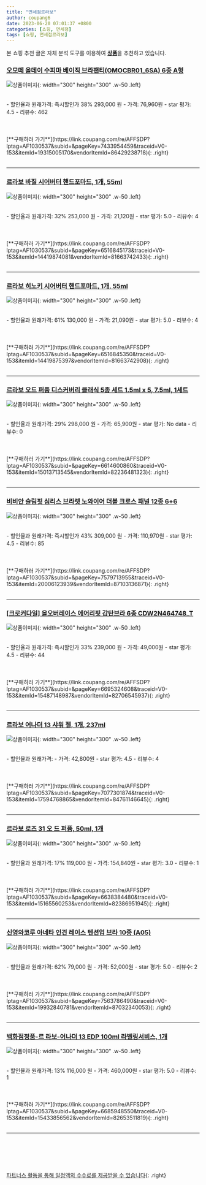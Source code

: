 ```yaml
---
title: "면세점르라보"
author: coupang6
date: 2023-06-20 07:01:37 +0800
categories: [쇼핑, 면세점]
tags: [쇼핑, 면세점르라보]
---
```


본 쇼핑 추천 글은 자체 분석 도구를 이용하여 [**상품**](https://link.coupang.com/a/bao1ui)을 추천하고 있습니다.

### [오모떼 올데이 수피마 베이직 브라팬티(OMOCBR01_6SA) 6종 A형](https://link.coupang.com/re/AFFSDP?lptag=AF1030537&subid=&pageKey=7433954459&traceid=V0-153&itemId=19315005170&vendorItemId=86429238718)

![상품이미지](https://thumbnail6.coupangcdn.com/thumbnails/remote/230x230ex/image/vendor_inventory/90ae/363ae08b618ec53c2530ed98a89502dde11dba92ab992721b718317edd2b.jpg){: width="300" height="300" .w-50 .left}


<br>
- 할인율과 원래가격: 즉시할인가 38%  293,000   원
- 가격: 76,960원
- star 평가: 4.5
- 리뷰수: 462
<br>
<br>
<br>
<br>
[**구매하러 가기**](https://link.coupang.com/re/AFFSDP?lptag=AF1030537&subid=&pageKey=7433954459&traceid=V0-153&itemId=19315005170&vendorItemId=86429238718){: .right}
<br>
<br>

---

### [르라보 바질 시어버터 핸드포마드, 1개, 55ml](https://link.coupang.com/re/AFFSDP?lptag=AF1030537&subid=&pageKey=6516845173&traceid=V0-153&itemId=14419874081&vendorItemId=81663742433)

![상품이미지](https://thumbnail7.coupangcdn.com/thumbnails/remote/230x230ex/image/vendor_inventory/89e9/2a8d1db3b18f6a3667905d103d49faa884547eb9557d457e0a3f2ba0f23d.jpg){: width="300" height="300" .w-50 .left}


<br>
- 할인율과 원래가격: 32%  253,000   원
- 가격: 21,120원
- star 평가: 5.0
- 리뷰수: 4
<br>
<br>
<br>
<br>
[**구매하러 가기**](https://link.coupang.com/re/AFFSDP?lptag=AF1030537&subid=&pageKey=6516845173&traceid=V0-153&itemId=14419874081&vendorItemId=81663742433){: .right}
<br>
<br>

---

### [르라보 히노키 시어버터 핸드포마드, 1개, 55ml](https://link.coupang.com/re/AFFSDP?lptag=AF1030537&subid=&pageKey=6516845350&traceid=V0-153&itemId=14419875397&vendorItemId=81663742908)

![상품이미지](https://thumbnail10.coupangcdn.com/thumbnails/remote/230x230ex/image/vendor_inventory/6f63/7b7bad957ba900bdcfbbe578247aa33c175c49e743e222c0a0977f0a04da.jpg){: width="300" height="300" .w-50 .left}


<br>
- 할인율과 원래가격: 61%  130,000   원
- 가격: 21,090원
- star 평가: 5.0
- 리뷰수: 4
<br>
<br>
<br>
<br>
[**구매하러 가기**](https://link.coupang.com/re/AFFSDP?lptag=AF1030537&subid=&pageKey=6516845350&traceid=V0-153&itemId=14419875397&vendorItemId=81663742908){: .right}
<br>
<br>

---

### [르라보 오드 퍼퓸 디스커버리 클래식 5종 세트 1.5ml x 5, 7.5ml, 1세트](https://link.coupang.com/re/AFFSDP?lptag=AF1030537&subid=&pageKey=6614600860&traceid=V0-153&itemId=15013713545&vendorItemId=82236481323)

![상품이미지](https://thumbnail10.coupangcdn.com/thumbnails/remote/230x230ex/image/vendor_inventory/f155/2cd2533dc6104653ec5a0ba217d7e15e60bcf6482cb3419f072d835856ef.jpg){: width="300" height="300" .w-50 .left}


<br>
- 할인율과 원래가격: 29%  298,000   원
- 가격: 65,900원
- star 평가: No data
- 리뷰수: 0
<br>
<br>
<br>
<br>
[**구매하러 가기**](https://link.coupang.com/re/AFFSDP?lptag=AF1030537&subid=&pageKey=6614600860&traceid=V0-153&itemId=15013713545&vendorItemId=82236481323){: .right}
<br>
<br>

---

### [비비안 슬림핏 심리스 브라렛 노와이어 더블 크로스 패널 12종 6+6](https://link.coupang.com/re/AFFSDP?lptag=AF1030537&subid=&pageKey=7579713955&traceid=V0-153&itemId=20006123939&vendorItemId=87103136871)

![상품이미지](https://thumbnail10.coupangcdn.com/thumbnails/remote/230x230ex/image/vendor_inventory/ae5b/928cc9611fa599b7ef4c36f4927ace6d17515db822fb817a21591b489cd3.jpg){: width="300" height="300" .w-50 .left}


<br>
- 할인율과 원래가격: 즉시할인가 43%  309,000   원
- 가격: 110,970원
- star 평가: 4.5
- 리뷰수: 85
<br>
<br>
<br>
<br>
[**구매하러 가기**](https://link.coupang.com/re/AFFSDP?lptag=AF1030537&subid=&pageKey=7579713955&traceid=V0-153&itemId=20006123939&vendorItemId=87103136871){: .right}
<br>
<br>

---

### [[크로커다일] 올오버레이스 에어리핏 감탄브라 6종 CDW2N464748_T](https://link.coupang.com/re/AFFSDP?lptag=AF1030537&subid=&pageKey=6695324608&traceid=V0-153&itemId=15487148987&vendorItemId=82706545937)

![상품이미지](https://thumbnail7.coupangcdn.com/thumbnails/remote/230x230ex/image/vendor_inventory/5bbe/0f808e098560b73681ac2bfa39a658bb264b427ec2de2228400e242c69fd.jpg){: width="300" height="300" .w-50 .left}


<br>
- 할인율과 원래가격: 즉시할인가 33%  239,000   원
- 가격: 49,000원
- star 평가: 4.5
- 리뷰수: 44
<br>
<br>
<br>
<br>
[**구매하러 가기**](https://link.coupang.com/re/AFFSDP?lptag=AF1030537&subid=&pageKey=6695324608&traceid=V0-153&itemId=15487148987&vendorItemId=82706545937){: .right}
<br>
<br>

---

### [르라보 어나더 13 샤워 젤, 1개, 237ml](https://link.coupang.com/re/AFFSDP?lptag=AF1030537&subid=&pageKey=7077301874&traceid=V0-153&itemId=17594768865&vendorItemId=84761146645)

![상품이미지](https://thumbnail10.coupangcdn.com/thumbnails/remote/230x230ex/image/vendor_inventory/2659/a7998fb291937ce5b29c7ba9a383117e737ac036f69e1e337b3210881474.jpg){: width="300" height="300" .w-50 .left}


<br>
- 할인율과 원래가격: 
- 가격: 42,800원
- star 평가: 4.5
- 리뷰수: 4
<br>
<br>
<br>
<br>
[**구매하러 가기**](https://link.coupang.com/re/AFFSDP?lptag=AF1030537&subid=&pageKey=7077301874&traceid=V0-153&itemId=17594768865&vendorItemId=84761146645){: .right}
<br>
<br>

---

### [르라보 로즈 31 오 드 퍼퓸, 50ml, 1개](https://link.coupang.com/re/AFFSDP?lptag=AF1030537&subid=&pageKey=6638384480&traceid=V0-153&itemId=15165560253&vendorItemId=82386951945)

![상품이미지](https://thumbnail9.coupangcdn.com/thumbnails/remote/230x230ex/image/vendor_inventory/a102/45fd427e3025c6d25570fd602de4f27d4396854682833993fb5d850a35d1.png){: width="300" height="300" .w-50 .left}


<br>
- 할인율과 원래가격: 17%  119,000   원
- 가격: 154,840원
- star 평가: 3.0
- 리뷰수: 1
<br>
<br>
<br>
<br>
[**구매하러 가기**](https://link.coupang.com/re/AFFSDP?lptag=AF1030537&subid=&pageKey=6638384480&traceid=V0-153&itemId=15165560253&vendorItemId=82386951945){: .right}
<br>
<br>

---

### [신영와코루 아네타 인견 레이스 텐션업 브라 10종 (A05)](https://link.coupang.com/re/AFFSDP?lptag=AF1030537&subid=&pageKey=7563786490&traceid=V0-153&itemId=19932840781&vendorItemId=87032340053)

![상품이미지](https://thumbnail10.coupangcdn.com/thumbnails/remote/230x230ex/image/vendor_inventory/9222/9c6f3a01c684a9536ac8d23b7606801d4d9210f5ecafcaeee4b7ca79a544.jpg){: width="300" height="300" .w-50 .left}


<br>
- 할인율과 원래가격: 62%  79,000   원
- 가격: 52,000원
- star 평가: 5.0
- 리뷰수: 2
<br>
<br>
<br>
<br>
[**구매하러 가기**](https://link.coupang.com/re/AFFSDP?lptag=AF1030537&subid=&pageKey=7563786490&traceid=V0-153&itemId=19932840781&vendorItemId=87032340053){: .right}
<br>
<br>

---

### [백화점정품-르 라보-어나더 13 EDP 100ml 라벨링서비스, 1개](https://link.coupang.com/re/AFFSDP?lptag=AF1030537&subid=&pageKey=6685948550&traceid=V0-153&itemId=15433856562&vendorItemId=82653511819)

![상품이미지](https://thumbnail6.coupangcdn.com/thumbnails/remote/230x230ex/image/vendor_inventory/6ad6/90d45e802293573dc4030692a1fb7a6daae951992c4745000726fb713e0c.jpg){: width="300" height="300" .w-50 .left}


<br>
- 할인율과 원래가격: 13%  116,000   원
- 가격: 460,000원
- star 평가: 5.0
- 리뷰수: 1
<br>
<br>
<br>
<br>
[**구매하러 가기**](https://link.coupang.com/re/AFFSDP?lptag=AF1030537&subid=&pageKey=6685948550&traceid=V0-153&itemId=15433856562&vendorItemId=82653511819){: .right}
<br>
<br>

---
<br><br><br><br><br> [파트너스 활동을 통해 일정액의 수수료를 제공받을 수 있습니다](https://link.coupang.com/a/bao1ui){: .right}